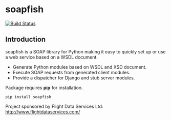 soapfish
===========

[![Build Status](https://travis-ci.org/FelixSchwarz/soapfish.png?branch=master)](https://travis-ci.org/FelixSchwarz/soapfish)


Introduction
------------

soapfish is a SOAP library for Python making it easy to quickly set up or use a
web service based on a WSDL document.

- Generate Python modules based on WSDL and XSD document.
- Execute SOAP requests from generated client modules.
- Provide a dispatcher for Django and stub server modules.

Package requires **pip** for installation.

`pip install soapfish`

Project sponsored by Flight Data Services Ltd: http://www.flightdataservices.com/

